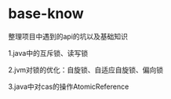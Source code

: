 # base-know
整理项目中遇到的api的坑以及基础知识

1.java中的互斥锁、读写锁

2.jvm对锁的优化：自旋锁、自适应自旋锁、偏向锁

3.java中对cas的操作AtomicReference
